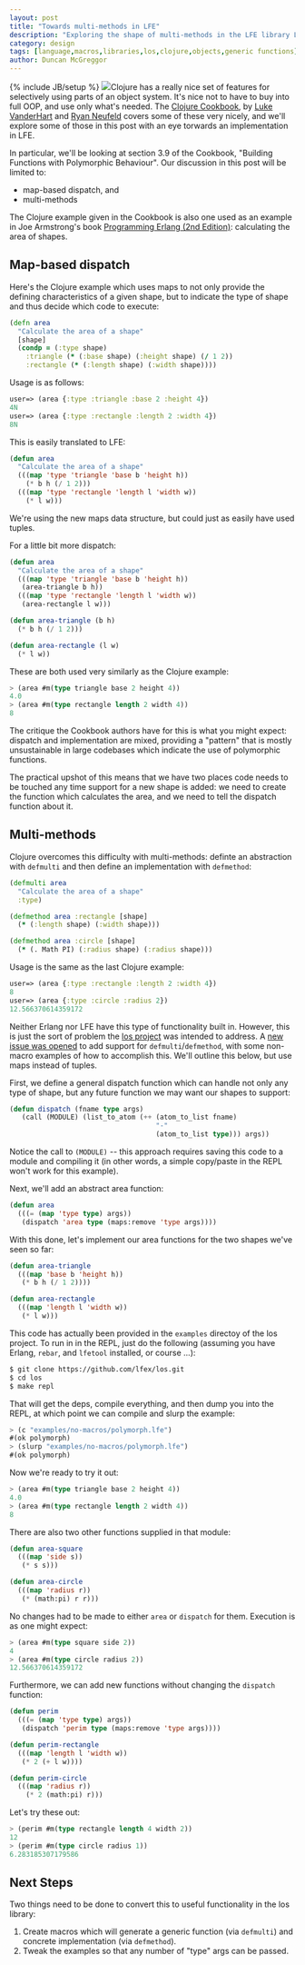 ```yaml
---
layout: post
title: "Towards multi-methods in LFE"
description: "Exploring the shape of multi-methods in the LFE library LOS"
category: design
tags: [language,macros,libraries,los,clojure,objects,generic functions]
author: Duncan McGreggor
---
```

{% include JB/setup %}
<a href="{{ site.base_url }}/assets/images/posts/abstract-object.png"><img class="right thumb" src="{{ site.base_url }}/assets/images/posts/abstract-object.png" /></a>Clojure
has a really nice set of features for selectively using parts of an object
system. It's nice not to have to buy into full OOP, and use only what's needed.
The <a href="http://shop.oreilly.com/product/0636920029786.do">Clojure Cookbook</a>,
by <a href="https://twitter.com/levanderhart">Luke VanderHart</a> and
<a href="http://twitter.com/rkneufeld">Ryan Neufeld</a> covers some of these
very nicely, and we'll explore some of those in this post with an eye torwards
an implementation in LFE.

In particular, we'll be looking at section 3.9 of the Cookbook, "Building
Functions with Polymorphic Behaviour". Our discussion in this post will be
limited to:

 * map-based dispatch, and
 * multi-methods

The Clojure example given in the Cookbook is also one used as an example in Joe
Armstrong's book <a href="https://pragprog.com/book/jaerlang2/programming-erlang">Programming
Erlang (2nd Edition)</a>: calculating the area of shapes.

## Map-based dispatch

Here's the Clojure example which uses maps to not only provide the defining
characteristics of a given shape, but to indicate the type of shape and
thus decide which code to execute:

```clojure
(defn area
  "Calculate the area of a shape"
  [shape]
  (condp = (:type shape)
    :triangle (* (:base shape) (:height shape) (/ 1 2))
    :rectangle (* (:length shape) (:width shape))))
```

Usage is as follows:

```clojure
user=> (area {:type :triangle :base 2 :height 4})
4N
user=> (area {:type :rectangle :length 2 :width 4})
8N
```

This is easily translated to LFE:

```cl
(defun area
  "Calculate the area of a shape"
  (((map 'type 'triangle 'base b 'height h))
    (* b h (/ 1 2)))
  (((map 'type 'rectangle 'length l 'width w))
    (* l w)))
```

We're using the new maps data structure, but could just as easily have used
tuples.

For a little bit more dispatch:

```cl
(defun area
  "Calculate the area of a shape"
  (((map 'type 'triangle 'base b 'height h))
   (area-triangle b h))
  (((map 'type 'rectangle 'length l 'width w))
   (area-rectangle l w)))

(defun area-triangle (b h)
  (* b h (/ 1 2)))

(defun area-rectangle (l w)
  (* l w))
```

These are both used very similarly as the Clojure example:

```cl
> (area #m(type triangle base 2 height 4))
4.0
> (area #m(type rectangle length 2 width 4))
8
```

The critique the Cookbook authors have for this is what you might expect:
dispatch and implementation are mixed, providing a "pattern" that is
mostly unsustainable in large codebases which indicate the use of
polymorphic functions.

The practical upshot of this means that we have two places code needs to
be touched any time support for a new shape is added: we need to create
the function which calculates the area, and we need to tell the dispatch
function about it.


## Multi-methods

Clojure overcomes this difficulty with multi-methods: definte an abstraction
with ``defmulti`` and then define an implementation with ``defmethod``:

```clojure
(defmulti area
  "Calculate the area of a shape"
  :type)

(defmethod area :rectangle [shape]
  (* (:length shape) (:width shape)))

(defmethod area :circle [shape]
  (* (. Math PI) (:radius shape) (:radius shape)))
```

Usage is the same as the last Clojure example:

```clojure
user=> (area {:type :rectangle :length 2 :width 4})
8
user=> (area {:type :circle :radius 2})
12.566370614359172
```

Neither Erlang nor LFE have this type of functionality built in. However, this
is just the sort of problem the [los project](https://github.com/lfex/los) was
intended to address. A
[new issue was opened](https://github.com/lfex/los/issues/7) to add support for
``defmulti``/``defmethod``, with some non-macro examples of how to accomplish
this. We'll outline this below, but use maps instead of tuples.

First, we define a general dispatch function which can handle not only any type
of shape, but any future function we may want our shapes to support:

```cl
(defun dispatch (fname type args)
   (call (MODULE) (list_to_atom (++ (atom_to_list fname)
                                    "-"
                                    (atom_to_list type))) args))
```

Notice the call to ``(MODULE)`` -- this approach requires saving this code to a
module and compiling it (in other words, a simple copy/paste in the REPL won't
work for this example).

Next, we'll add an abstract area function:

```cl
(defun area
  (((= (map 'type type) args))
   (dispatch 'area type (maps:remove 'type args))))
```

With this done, let's implement our area functions for the two shapes we've
seen so far:

```cl
(defun area-triangle
  (((map 'base b 'height h))
   (* b h (/ 1 2))))

(defun area-rectangle
  (((map 'length l 'width w))
   (* l w)))
```

This code has actually been provided in the ``examples`` directoy of the los
project. To run in in the REPL, just do the following (assuming you have
Erlang, ``rebar``, and ``lfetool`` installed, or course ...):

```bash
$ git clone https://github.com/lfex/los.git
$ cd los
$ make repl
```

That will get the deps, compile everything, and then dump you into the REPL,
at which point we can compile and slurp the example:

```cl
> (c "examples/no-macros/polymorph.lfe")
#(ok polymorph)
> (slurp "examples/no-macros/polymorph.lfe")
#(ok polymorph)
```

Now we're ready to try it out:

```cl
> (area #m(type triangle base 2 height 4))
4.0
> (area #m(type rectangle length 2 width 4))
8
```

There are also two other functions supplied in that module:

```cl
(defun area-square
  (((map 'side s))
   (* s s)))

(defun area-circle
  (((map 'radius r))
   (* (math:pi) r r)))
```

No changes had to be made to either ``area`` or ``dispatch`` for them.
Execution is as one might expect:

```cl
> (area #m(type square side 2))
4
> (area #m(type circle radius 2))
12.566370614359172
```

Furthermore, we can add new functions without changing the ``dispatch``
function:

```cl
(defun perim
  (((= (map 'type type) args))
   (dispatch 'perim type (maps:remove 'type args))))

(defun perim-rectangle
  (((map 'length l 'width w))
   (* 2 (+ l w))))

(defun perim-circle
  (((map 'radius r))
    (* 2 (math:pi) r)))
```

Let's try these out:

```cl
> (perim #m(type rectangle length 4 width 2))
12
> (perim #m(type circle radius 1))
6.283185307179586
```

## Next Steps

Two things need to be done to convert this to useful functionality in the los
library:

1. Create macros which will generate a generic function (via ``defmulti``) and
   concrete implementation (via ``defmethod``).
2. Tweak the examples so that any number of "type" args can be passed.


